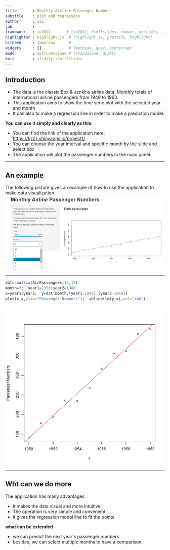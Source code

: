 ```yaml
---
title       : Monthly Airline Passenger Numbers
subtitle    : plot and regression
author      : zzz
job         : 
framework   : io2012       # {io2012, html5slides, shower, dzslides, ...}
highlighter : highlight.js  # {highlight.js, prettify, highlight}
hitheme     : tomorrow      # 
widgets     : []            # {mathjax, quiz, bootstrap}
mode        : selfcontained # {standalone, draft}
knit        : slidify::knit2slides
---
```


## Introduction
- The data is the classic Box & Jenkins airline data. Monthly totals of international airline passengers from 1949 to 1960.
- This application aims to show the time serie plot with the selected year and month
- It can also to make a regression line in order to make a prediction model.

**You can use it simply and clearly as this:**
- You can find the link of the application here:   
https://tjzzz.shinyapps.io/project1/
- You can choose the year interval and specific month by the slide and select box
- The application will plot the passenger numbers in the main panel.   

---

## An example
The following picture gives an example of how to use the application to make data visualization.
![Alt text](assets/img/example.png)

---




```r
dat<-matrix(AirPassengers,12,12)
month=3;  year1=1950;year2=1960
x=year1:year2;  y=dat[month,(year1-1948):(year2-1948)]
plot(x,y,ylab="Passenger Numbers");  abline(lm(y~x),col="red")
```

![plot of chunk unnamed-chunk-2](assets/fig/unnamed-chunk-2.png) 

---

## Wht can we do more
The application has many advantages
- it makes the data visual and more intuitive 
- The operation is very simple and convenient 
- it gives the regression model line to fit the points

**what can be extended**
- we can predict the next year's passenger numbers
- besides, we can select multiple months to have a comparison.


